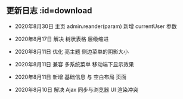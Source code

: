 ## 更新日志  :id=download 

- 2020年8月30日 主页 admin.reander(param) 新增 currentUser 参数

- 2020年8月17日 解决 树状表格 层级缩进

- 2020年8月11日 优化 亮主题 侧边菜单的阴影大小

- 2020年8月11日 兼容 多系统菜单 移动端下显示效果

- 2020年8月11日 新增 基础信息 与 空白布局 页面

- 2020年8月10日 解决 Ajax 同步与浏览器 UI 渲染冲突
